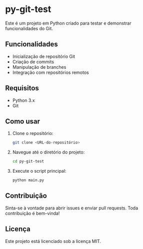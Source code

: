 # py-git-test

Este é um projeto em Python criado para testar e demonstrar funcionalidades do Git.

## Funcionalidades

- Inicialização de repositório Git
- Criação de commits
- Manipulação de branches
- Integração com repositórios remotos

## Requisitos

- Python 3.x
- Git

## Como usar

1. Clone o repositório:
    ```bash
    git clone <URL-do-repositório>
    ```
2. Navegue até o diretório do projeto:
    ```bash
    cd py-git-test
    ```
3. Execute o script principal:
    ```bash
    python main.py
    ```

## Contribuição

Sinta-se à vontade para abrir issues e enviar pull requests. Toda contribuição é bem-vinda!

## Licença

Este projeto está licenciado sob a licença MIT.